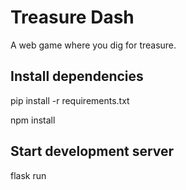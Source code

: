 # Treasure Dash
A web game where you dig for treasure.

## Install dependencies
pip install -r requirements.txt

npm install

## Start development server
flask run